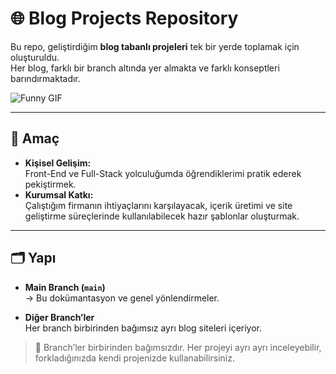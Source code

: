 # 🌐 Blog Projects Repository

Bu repo, geliştirdiğim **blog tabanlı projeleri** tek bir yerde toplamak için oluşturuldu.  
Her blog, farklı bir branch altında yer almakta ve farklı konseptleri barındırmaktadır.  

![Funny GIF](https://media1.giphy.com/media/v1.Y2lkPTc5MGI3NjExbnQ0Nm9kNWx1czB2Ymd1bWtteWExdXVrNGxkNWhpM3Bja3BocnlxMCZlcD12MV9pbnRlcm5hbF9naWZfYnlfaWQmY3Q9Zw/3o7qE1YN7aBOFPRw8E/giphy.gif)

---

## 🎯 Amaç
- **Kişisel Gelişim:**  
  Front-End ve Full-Stack yolculuğumda öğrendiklerimi pratik ederek pekiştirmek.  
- **Kurumsal Katkı:**  
  Çalıştığım firmanın ihtiyaçlarını karşılayacak, içerik üretimi ve site geliştirme süreçlerinde kullanılabilecek hazır şablonlar oluşturmak.  

---

## 🗂️ Yapı
- **Main Branch (`main`)**  
  → Bu dokümantasyon ve genel yönlendirmeler.  

- **Diğer Branch’ler**  
  Her branch birbirinden bağımsız ayrı blog siteleri içeriyor.

> 🔄 Branch’ler birbirinden bağımsızdır. Her projeyi ayrı ayrı inceleyebilir, forkladığınızda kendi projenizde kullanabilirsiniz.  
